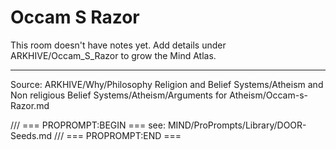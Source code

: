 # Occam S Razor

This room doesn't have notes yet. Add details under ARKHIVE/Occam_S_Razor to grow the Mind Atlas.

---
Source: ARKHIVE/Why/Philosophy Religion and Belief Systems/Atheism and Non religious Belief Systems/Atheism/Arguments for Atheism/Occam-s-Razor.md

/// === PROPROMPT:BEGIN ===
see: MIND/ProPrompts/Library/DOOR-Seeds.md
/// === PROPROMPT:END ===
